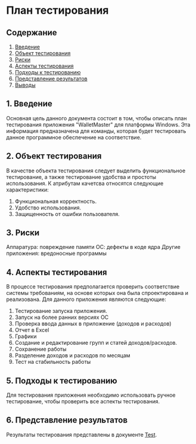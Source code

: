 # План тестирования  
## Содержание    

1. [Введение](#par1) 
2. [Объект тестирования](#par2)
3. [Риски](#par3)
4. [Аспекты тестирования](#par4)
5. [Подходы к тестированию](#par5)
6. [Представление результатов](#par6)
7. [Выводы](#par7)

## <a name="par1">1. Введение</a>
Основная цель данного документа состоит в том, чтобы описать план тестирования  приложения "WalletMaster" для платформы Windows. 
Эта информация предназначена для команды, которая будет тестировать данное программное обеспечение на соответствие.

## <a name="par2">2. Объект тестирования</a>
В качестве объекта тестирования следует выделить функциональное тестирование, а также тестирование удобства и простоты использования. 
К атрибутам качетсва относятся следующие характеристики:
1. Функциональная корректность.
2. Удобство использования.
3. Защищенность от ошибки пользователя.

## <a name="par3">3. Риски</a>
Аппаратура: повреждение памяти
ОС: дефекты в коде ядра
Другие приложения: вредоносные программы

## <a name="par4">4. Аспекты тестирования</a>
В процессе тестирования предполагается проверить соответствие системы требованиям, на основе которых она была спроектирована и 
реализована. Для данного приложения являются следующие:
1. Тестирование запуска приложения.
2. Запуск на более ранних версиях ОС
3. Проверка ввода данных в приложение (доходов и расходов)
4. Отчет в Excel
5. Графики
6. Создание и редактирование групп и статей доходов/расходов.
7. Сохранение работы
8. Разделение доходов и расходов по месяцам
9. Тест на стабильность работы

## <a name="par5">5. Подходы к тестированию</a>
Для тестирования приложения необходимо использовать ручное тестирование, чтобы проверить все аспекты тестирования. 

## <a name="par6">6. Представление результатов</a>
Результаты тестирования представлены в документе [Test](https://github.com/FakeAccountQWE/trtpo2/blob/main/test/Test_WalletMaster.pdf).
